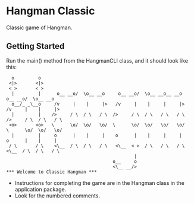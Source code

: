 # Hangman Classic

Classic game of Hangman.

## Getting Started

Run the main() method from the HangmanCLI class, and it should look like this:

```
  o         o                                                                               
 <|>       <|>                                                                              
 < >       < >                                                                              
  |         |      o__ __o/  \o__ __o     o__ __o/  \o__ __o__ __o      o__ __o/  \o__ __o  
  o__/_ _\__o     /v     |    |     |>   /v     |    |     |     |>    /v     |    |     |> 
  |         |    />     / \  / \   / \  />     / \  / \   / \   / \   />     / \  / \   / \ 
 <o>       <o>   \      \o/  \o/   \o/  \      \o/  \o/   \o/   \o/   \      \o/  \o/   \o/ 
  |         |     o      |    |     |    o      |    |     |     |     o      |    |     |  
 / \       / \    <\__  / \  / \   / \   <\__  < >  / \   / \   / \    <\__  / \  / \   / \ 
                                                |                                           
                                        o__     o                                           
                                        <\__ __/>                                           
*** Welcome to Classic Hangman ***
```

* Instructions for completing the game are in the Hangman class in the application package.
* Look for the numbered comments.